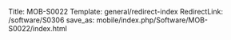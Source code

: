Title: MOB-S0022
Template: general/redirect-index
RedirectLink: /software/S0306
save_as: mobile/index.php/Software/MOB-S0022/index.html